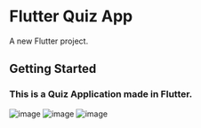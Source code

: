 # Flutter Quiz App

A new Flutter project.

## Getting Started
 
### This is a Quiz Application made in Flutter.
 ![image](https://github.com/Aishwarya7818/Flutter-Quiz-App/assets/52820069/0abea2f2-8525-4fbf-b5bf-680aa231eb29)
 ![image](https://github.com/Aishwarya7818/Flutter-Quiz-App/assets/52820069/f963ce3d-bd96-420a-8623-b3a35f28a4cf)
 ![image](https://github.com/Aishwarya7818/Flutter-Quiz-App/assets/52820069/587faa4a-59c1-4262-a0e3-5c88eea4e638)



